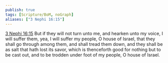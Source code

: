 ```yaml
---
publish: true
tags: [Scripture/BoM, noGraph]
aliases: ["3 Nephi 16:15"]
---
```

[3 Nephi 16:15](https://churchofjesuschrist.org/study/scriptures/bofm/3-ne/16?lang=eng&id=p15#p15) But if they will not turn unto me, and hearken unto my voice, I will suffer them, yea, I will suffer my people, O house of Israel, that they shall go through among them, and shall tread them down, and they shall be as salt that hath lost its savor, which is thenceforth good for nothing but to be cast out, and to be trodden under foot of my people, O house of Israel.

